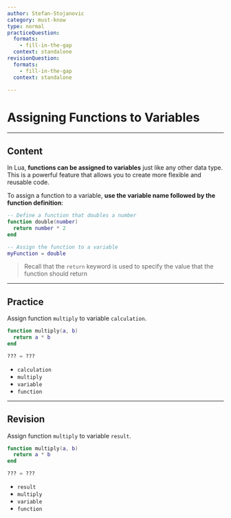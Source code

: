 ```yaml
---
author: Stefan-Stojanovic
category: must-know
type: normal
practiceQuestion:
  formats:
    - fill-in-the-gap
  context: standalone
revisionQuestion:
  formats:
    - fill-in-the-gap
  context: standalone

---
```


# Assigning Functions to Variables 

---
## Content

In Lua, **functions can be assigned to variables** just like any other data type. This is a powerful feature that allows you to create more flexible and reusable code.

To assign a function to a variable, **use the variable name followed by the function definition**:
```lua
-- Define a function that doubles a number
function double(number)
  return number * 2
end

-- Assign the function to a variable
myFunction = double
```

> Recall that the `return` keyword is used to specify the value that the function should return

---
## Practice

Assign function `multiply` to variable `calculation`.

```lua
function multiply(a, b)
  return a * b
end

??? = ???

```

- `calculation`
- `multiply`
- `variable`
- `function`


---
## Revision

Assign function `multiply` to variable `result`.

```lua
function multiply(a, b)
  return a * b
end

??? = ???

```

- `result`
- `multiply`
- `variable`
- `function`